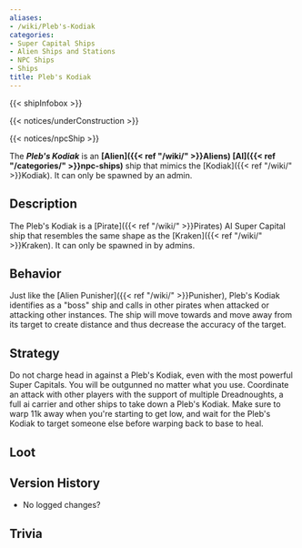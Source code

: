 ```yaml
---
aliases:
- /wiki/Pleb's-Kodiak
categories:
- Super Capital Ships
- Alien Ships and Stations
- NPC Ships
- Ships
title: Pleb's Kodiak
---  
```


{{< shipInfobox >}}   

{{< notices/underConstruction >}}   

{{< notices/npcShip >}} 

The **_Pleb's Kodiak_** is an **[Alien]({{< ref "/wiki/" >}}Aliens) [AI]({{< ref "/categories/" >}}npc-ships)** ship that mimics the [Kodiak]({{< ref "/wiki/" >}}Kodiak). It can only be spawned by an admin. 

## Description

The Pleb's Kodiak is a [Pirate]({{< ref "/wiki/" >}}Pirates) AI Super Capital ship that resembles the same shape as the [Kraken]({{< ref "/wiki/" >}}Kraken). It can only be spawned in by admins.

## Behavior

Just like the [Alien Punisher]({{< ref "/wiki/" >}}Punisher), Pleb's Kodiak identifies as a "boss" ship and calls in other pirates when attacked or attacking other instances. The ship will move towards and move away from its target to create distance and thus decrease the accuracy of the target.

## Strategy

Do not charge head in against a Pleb's Kodiak, even with the most powerful Super Capitals. You will be outgunned no matter what you use. Coordinate an attack with other players with the support of multiple Dreadnoughts, a full ai carrier and other ships to take down a Pleb's Kodiak. Make sure to warp 11k away when you're starting to get low, and wait for the Pleb's Kodiak to target someone else before warping back to base to heal.

## Loot

## Version History 

- No logged changes?

## Trivia